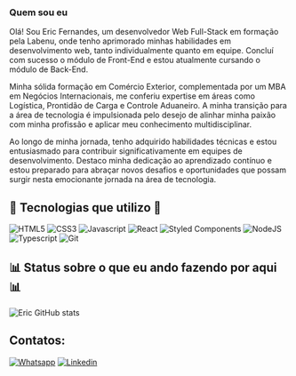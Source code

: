 
### Quem sou eu

Olá! Sou Eric Fernandes, um desenvolvedor Web Full-Stack em formação pela Labenu, onde tenho aprimorado minhas habilidades em desenvolvimento web, tanto individualmente quanto em equipe. Concluí com sucesso o módulo de Front-End e estou atualmente cursando o módulo de Back-End.

Minha sólida formação em Comércio Exterior, complementada por um MBA em Negócios Internacionais, me conferiu expertise em áreas como Logística, Prontidão de Carga e Controle Aduaneiro. A minha transição para a área de tecnologia é impulsionada pelo desejo de alinhar minha paixão com minha profissão e aplicar meu conhecimento multidisciplinar.

Ao longo de minha jornada, tenho adquirido habilidades técnicas e estou entusiasmado para contribuir significativamente em equipes de desenvolvimento. Destaco minha dedicação ao aprendizado contínuo e estou preparado para abraçar novos desafios e oportunidades que possam surgir nesta emocionante jornada na área de tecnologia.



## 🌟 Tecnologias que utilizo 🌟

![HTML5](https://img.shields.io/badge/HTML5-E34F26?style=for-the-badge&logo=html5&logoColor=white)
![CSS3](https://img.shields.io/badge/CSS3-1572B6?style=for-the-badge&logo=css3&logoColor=white)
![Javascript](https://img.shields.io/badge/JavaScript-323330?style=for-the-badge&logo=javascript&logoColor=F7DF1E)
![React](https://img.shields.io/badge/React-20232A?style=for-the-badge&logo=react&logoColor=61DAFB)
![Styled Components](https://img.shields.io/badge/styled--components-DB7093?style=for-the-badge&logo=styled-components&logoColor=white)
![NodeJS](https://img.shields.io/badge/Node.js-43853D?style=for-the-badge&logo=node.js&logoColor=white)
![Typescript](https://img.shields.io/badge/TypeScript-007ACC?style=for-the-badge&logo=typescript&logoColor=white)
![Git](https://img.shields.io/badge/GIT-E44C30?style=for-the-badge&logo=git&logoColor=white)



## 📊 Status sobre o que eu ando fazendo por aqui 📊

![Eric GitHub stats](https://github-readme-stats.vercel.app/api?username=eesfernandes&show_icons=true&theme=radical)



## Contatos:

[![Whatsapp](https://img.shields.io/badge/WhatsApp-25D366?style=for-the-badge&logo=whatsapp&logoColor=white)](https://wa.me//5513981302574?text=Olá%20tudo%20bem?%20Estava%20vendo%20o%20seu%20*github*,%20gostaria%20de%20conversar%20mais!) 
[![Linkedin](https://img.shields.io/badge/LinkedIn-0077B5?style=for-the-badge&logo=linkedin&logoColor=white)](https://www.linkedin.com/in/eric-e-s-fernandes/) 



